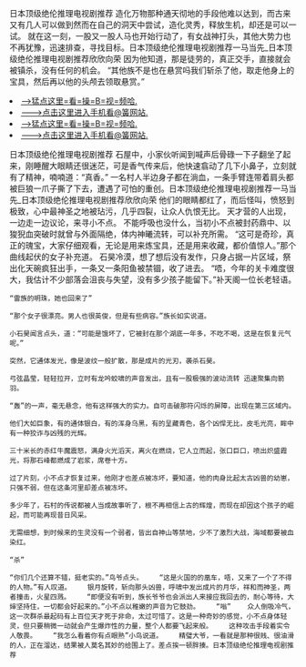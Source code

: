 日本顶级绝伦推理电视剧推荐    造化万物那种通天彻地的手段他难以达到，而古来又有几人可以做到然而在自己的洞天中尝试，造化灵秀，释放生机，却还是可以一试。    就在这一刻，一股又一股人马也开始行动了，有女战神打头，其他大势力也不再犹豫，迅速排查，寻找目标。日本顶级绝伦推理电视剧推荐一马当先_日本顶级绝伦推理电视剧推荐欣欣向荣    因为他知道，那是徒劳的，真正交手，直接就会被镇杀，没有任何的机会。    “其他族不是也在悬赏吗我们斩杀了他，取走他身上的宝具，然后再以他的头颅去领取悬赏。”

<li><a href="http://gnxcdz352.jue1015.xyz/#md_1016">-->猛点这里=看=操=B=视=频哈.</a></li>
<li><a href="http://gnxcdz352.jue1015.xyz/#md_1016">--->点击这里进入手机看@簧网站.</a></li>





<li><a href="http://gnxcdz352.jue1015.xyz/#md_1016">-->猛点这里=看=操=B=视=频哈.</a></li>
<li><a href="http://gnxcdz352.jue1015.xyz/#md_1016">--->点击这里进入手机看@簧网站.</a></li>



日本顶级绝伦推理电视剧推荐    石屋中，小家伙听闻到喊声后骨碌一下子翻坐了起来，刚睡醒大眼睛还很迷茫，可是香气传来后，他快速翕动了几下小鼻子，立刻就有了精神，喃喃道：“真香。”    一名村人半边身子都在淌血，一条手臂连带着肩头都被巨狼一爪子撕了下去，遭遇了可怕的重创。日本顶级绝伦推理电视剧推荐一马当先_日本顶级绝伦推理电视剧推荐欣欣向荣    他们的眼睛都红了，而后怪叫，愤怒到极致，心中最神圣之地被玷污，几乎四裂，让众人仇恨无比。
    天才营的人出现，一边走一边议论，来寻小不点。    不能呼吸也没什么，当初小不点被封药鼎中、以狻猊血突破时就曾与外面隔绝，体内神曦流转，可以补充所需。    “这可是奇珍，真正的瑰宝，大家仔细观看，无论是用来炼宝具，还是用来收藏，都价值惊人。”那个曲线起伏的女子补充道。    石昊冷漠，想了想后没有发作，只身占据一片区域，祭出化天碗疯狂出手，一条又一条阳鱼被禁锢，收了进去。    “唔，今年的关卡难度很大，我估计不少部落会沮丧与失望，没有多少孩子能留下。”补天阁一位长老轻语。

    “雷族的明珠，她也回来了”

    “那个女子很漂亮。男人也很英俊，但是有些病容。”族长如实说道。

    小石昊闻言点头，道：“可能是饿坏了，它被封在那个湖底一年多，不吃不喝，这是在恢复元气呢。”

    突然，它通体发光，像是波纹一般扩散，那是成片的光刃，袭杀石昊。

    弓弦晶莹，轻轻拉开，立时有龙吟蛟啸的声音发出，且有一股极强的波动流转 迅速聚集向箭羽。

    “轰”的一声，毫无悬念，他有这样强大的实力。自可击破那符闪烁的屏障，出现在第三区域内。

    他们大如巨象，有的通体银白，有的浑身乌黑，有的呈藏青色，各个凶悍无比，皮毛光亮，眸中有一种狡诈与凶残的光辉。

    三十米长的赤红牛魔震怒，满身火光滔天，离火在燃烧，它人立而起，张口巨口，喷出炽盛霞光，将那石峰都燃成了岩浆，席卷十方。

    过了片刻，小不点才恢复过来，他刚才也差点被冻坏，要知道，他的肉身比起太古凶兽的幼崽，只强不弱，但在这条河里却差点被冻坏。

    多少年了，石村的传说都被人当成故事听了，根不再相信上古的辉煌，而现在却因这个孩子的崛起，而可能再现昔日风采。

    无需细想，到时候来的生灵没有一个弱者，皆出自神山等禁地，少不了激烈大战，海域都要被血染红。

    “杀”

    “你们几个还算不错，挺老实的。”鸟爷点头。    “这是火国的的凰车，唔，又来了一个了不得的人物。”有人叹道。    银月旋转，斩向那头凶兽，呼啸中发出成片的月华，祥和而神圣，两者撞击，火星四溅。    “即便没有听到，族长爷爷也会派出人来接应我回去的，耐心等待，大婶坚持住，一切都会好起来的。”小不点以稚嫩的声音为它鼓劲。    “嗡”    众人倒吸冷气，这一次群杀最起码有上百位天才死于非命，太过可惜了。这是一种奇妙的感觉，小不点身体轻灵，但只要稍微一动就会产生爆炸性的力量，整个人都要飞起来般。    这种攻击手段着实令人敬畏。    “我怎么看着你有点眼熟”小鸟说道。    精璧大爷，一看就是那种很贱、很油滑的人，正在溜达，结果被人莫名其妙的给围上了。差点挨一顿胖揍。日本顶级绝伦推理电视剧推荐

